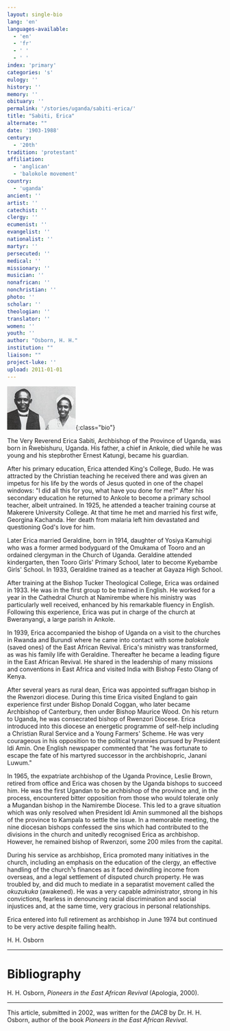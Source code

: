 ```yaml
---
layout: single-bio
lang: 'en'
languages-available:
  - 'en'
  - 'fr'
  - ' '
  - ' '
index: 'primary'
categories: 's'
eulogy: ''
history: ''
memory: ''
obituary: ''
permalink: '/stories/uganda/sabiti-erica/'
title: "Sabiti, Erica"
alternate: ""
date: '1903-1988'
century:
  - '20th'
tradition: 'protestant'
affiliation:
  - 'anglican'
  - 'balokole movement'
country:
  - 'uganda'
ancient: ''
artist: ''
catechist: ''
clergy: ''
ecumenist: ''
evangelist: ''
nationalist: ''
martyr: ''
persecuted: ''
medical: ''
missionary: ''
musician: ''
nonafrican: ''
nonchristian: ''
photo: ''
scholar: ''
theologian: ''
translator: ''
women: ''
youth: ''
author: "Osborn, H. H."
institution: ""
liaison: ""
project-luke: ''
upload: 2011-01-01
---
```


![Erica Sabiti and Geraldine Kachanda](/images/bio-pics/uganda/sabiti-erica/sabiti-small.jpg){:class="bio"}

The Very Reverend Erica Sabiti, Archbishop of the Province of Uganda, was born in Rwebishuru, Uganda.  His father, a chief in Ankole, died while he was young and his stepbrother Ernest Katungi, became his guardian.

After his primary education, Erica attended King's College, Budo.  He was attracted by the Christian teaching he received there and was given an impetus for his life by the words of Jesus quoted in one of the chapel windows: "I did all this for you, what have you done for me?"  After his secondary education he returned to Ankole to become a primary school teacher, albeit untrained.  In 1925, he attended a teacher training course at Makerere University College. At that time he met and married his first wife, Georgina Kachanda.  Her death from malaria left him devastated and questioning God's love for him.

Later Erica married Geraldine, born in 1914, daughter of Yosiya Kamuhigi who was a former armed bodyguard of the Omukama of Tooro and an ordained clergyman in the Church of Uganda.  Geraldine attended kindergarten, then Tooro Girls' Primary School, later to become Kyebambe Girls' School.  In 1933, Geraldine trained as a teacher at Gayaza High School.

After training at the Bishop Tucker Theological College, Erica was ordained in 1933.  He was  in the first group to be trained in English.  He worked for a year in the Cathedral Church at Namirembe where his ministry was particularly well received, enhanced by his remarkable fluency in English.  Following this experience, Erica was put in charge of the church at Bweranyangi, a large parish in Ankole.

In 1939, Erica accompanied the bishop of Uganda on a visit to the churches in Rwanda and Burundi where he came into contact with some *balokole* (saved ones) of the East African Revival.  Erica's ministry was transformed, as was his family life with Geraldine.  Thereafter he became a leading figure in the East African Revival. He shared in the leadership of many missions and conventions in East Africa and visited India with Bishop Festo Olang of Kenya.

After several years as rural dean, Erica was appointed suffragan bishop in the Rwenzori diocese.  During this time Erica visited England to gain experience first under Bishop Donald Coggan, who later became Archbishop of Canterbury, then under Bishop Maurice Wood.  On his return to Uganda, he was consecrated bishop of Rwenzori Diocese.  Erica introduced into this diocese an energetic programme of self-help including a Christian Rural Service and a  Young Farmers' Scheme.  He was very courageous in his opposition to the political tyrannies pursued by President Idi Amin.  One English newspaper commented that "he was fortunate to escape the fate of his martyred successor in the archbishopric, Janani Luwum."

In 1965, the expatriate archbishop of the Uganda Province, Leslie Brown, retired from office and Erica was chosen by the Uganda bishops to succeed him.  He was the first Ugandan to be archbishop of the province and, in the process, encountered bitter opposition from those who would tolerate only a Mugandan bishop in the Namirembe Diocese.  This led to a grave situation which was only resolved when President Idi Amin summoned all the bishops of the province to Kampala to settle the issue.  In a memorable meeting, the nine diocesan bishops confessed the sins which had contributed to the divisions in the church and unitedly recognised Erica as archbishop.  However, he remained bishop of Rwenzori, some 200 miles from the capital.

During his service as archbishop, Erica promoted many initiatives in the church, including an emphasis on the education of the clergy, an effective handling of the church¹s finances as it faced dwindling income from overseas, and a legal settlement of disputed church property.  He was troubled by, and did much to mediate in a separatist movement called the *okuzukuka* (awakened).  He was a very capable administrator, strong in his convictions, fearless in denouncing racial discrimination and social injustices and, at the same time, very gracious in personal relationships.

Erica entered into full retirement as archbishop in June 1974 but continued to be very active despite failing health.

H. H. Osborn

---

# Bibliography

H. H. Osborn, *Pioneers in the East African Revival* (Apologia, 2000).

---

This article, submitted in 2002, was written for the *DACB* by Dr. H. H. Osborn, author of the book *Pioneers in the East African Revival*.